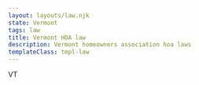 ```yaml
---
layout: layouts/law.njk
state: Vermont
tags: law
title: Vermont HOA law
description: Vermont homeowners association hoa laws
templateClass: tmpl-law
---
```


VT
